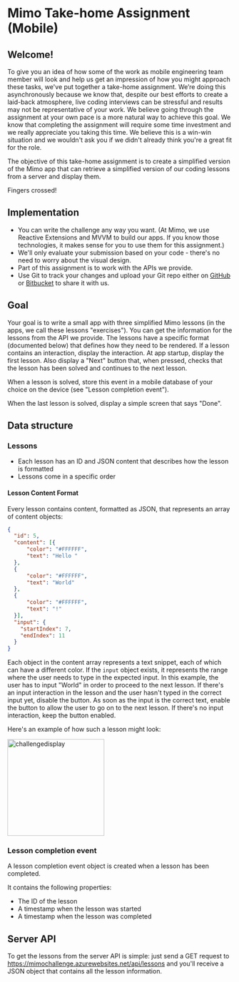 # Mimo Take-home Assignment (Mobile)

## Welcome!

To give you an idea of how some of the work as mobile engineering team member will look and help us get an impression of how you might approach these tasks, we've put together a take-home assignment. We’re doing this asynchronously because we know that, despite our best efforts to create a laid-back atmosphere, live coding interviews can be stressful and results may not be representative of your work. We believe going through the assignment at your own pace is a more natural way to achieve this goal. We know that completing the assignment will require some time investment and we really appreciate you taking this time. We believe this is a win-win situation and we wouldn't ask you if we didn't already think you're a great fit for the role.

The objective of this take-home assignment is to create a simplified version of the Mimo app that can retrieve a simplified version of our coding lessons from a server and display them.

Fingers crossed!

## Implementation

- You can write the challenge any way you want. (At Mimo, we use Reactive Extensions and MVVM to build our apps. If you know those technologies, it makes sense for you to use them for this assignment.)
- We'll only evaluate your submission based on your code - there's no need to worry about the visual design.
- Part of this assignment is to work with the APIs we provide.
- Use Git to track your changes and upload your Git repo either on [GitHub](https://github.com) or [Bitbucket](https://bitbucket.com) to share it with us.

## Goal

Your goal is to write a small app with three simplified Mimo lessons (in the apps, we call these lessons "exercises"). You can get the information for the lessons from the API we provide. The lessons have a specific format (documented below) that defines how they need to be rendered. If a lesson contains an interaction, display the interaction. At app startup, display the first lesson. Also display a "Next" button that, when pressed, checks that the lesson has been solved and continues to the next lesson.

When a lesson is solved, store this event in a mobile database of your choice on the device (see "Lesson completion event").

When the last lesson is solved, display a simple screen that says "Done".

## Data structure

### Lessons

- Each lesson has an ID and JSON content that describes how the lesson is formatted
- Lessons come in a specific order

#### Lesson Content Format

Every lesson contains content, formatted as JSON, that represents an array of content objects:

```json
{
  "id": 5,
  "content": [{
      "color": "#FFFFFF",
      "text": "Hello "
  },
  {
      "color": "#FFFFFF",
      "text": "World"
  },
  {
      "color": "#FFFFFF",
      "text": "!"
  }],
  "input": {
    "startIndex": 7,
    "endIndex": 11
  }
}
```

Each object in the content array represents a text snippet, each of which can have a different color. If the `input` object exists, it represents the range where the user needs to type in the expected input. In this example, the user has to input "World" in order to proceed to the next lesson. If there's an input interaction in the lesson and the user hasn't typed in the correct input yet, disable the button. As soon as the input is the correct text, enable the button to allow the user to go on to the next lesson. If there's no input interaction, keep the button enabled.

Here's an example of how such a lesson might look:

<img width="217" alt="challengedisplay" src="https://user-images.githubusercontent.com/964691/39253366-fe542ad0-48a7-11e8-98c4-8e1c2c6a470d.PNG">

### Lesson completion event

A lesson completion event object is created when a lesson has been completed.

It contains the following properties:
- The ID of the lesson
- A timestamp when the lesson was started
- A timestamp when the lesson was completed

## Server API

To get the lessons from the server API is simple: just send a GET request to https://mimochallenge.azurewebsites.net/api/lessons and you'll receive a JSON object that contains all the lesson information.

